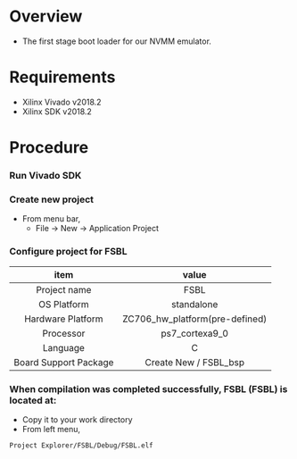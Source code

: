 # Overview
- The first stage boot loader for our NVMM emulator.

# Requirements
- Xilinx Vivado v2018.2
- Xilinx SDK v2018.2

# Procedure
### Run Vivado SDK
### Create new project
- From menu bar,
  - File -> New -> Application Project

### Configure project for FSBL
  
  | item | value |
  |:--:|:--:|
  | Project name | FSBL |
  | OS Platform | standalone |
  | Hardware Platform | ZC706_hw_platform(pre-defined) |
  | Processor | ps7_cortexa9_0 |
  | Language | C |
  | Board Support Package | Create New / FSBL_bsp |
  
### When compilation was completed successfully, FSBL (FSBL) is located at:
- Copy it to your work directory
- From left menu, 
```
Project Explorer/FSBL/Debug/FSBL.elf
```
